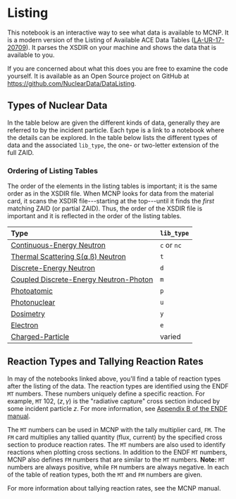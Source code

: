 # Listing
This notebook is an interactive way to see what data is available to MCNP. It is a modern version of the Listing of Available ACE Data Tables ([LA-UR-17-20709](https://permalink.lanl.gov/object/tr?what=info:lanl-repo/lareport/LA-UR-17-20709)). It parses the XSDIR on your machine and shows the data that is available to you.

If you are concerned about what this does you are free to examine the code yourself. It is available as an Open Source project on GitHub at <https://github.com/NuclearData/DataListing>.

## Types of Nuclear Data
In the table below are given the different kinds of data, generally they are referred to by the incident particle. Each type is a link to a notebook where the details can be explored. In the table below lists the different types of data and the associated `lib_type`, the one- or two-letter extension of the full ZAID. 


### Ordering of Listing Tables
The order of the elements in the listing tables is important; it is the same order as in the XSDIR file. When MCNP looks for data from the material card, it scans the XSDIR file---starting at the top---until it finds the *first* matching ZAID (or partial ZAID). Thus, the order of the XSDIR file is important and it is reflected in the order of the listing tables.

| Type                                                           | `lib_type`  |
|:-------------------------------------------------------------- | --------    |
| [Continuous-Energy Neutron](ContinuousEnergyNeutron.ipynb)     | `c` or `nc` |
| [Thermal Scattering S(⍺,ß) Neutron](ThermalScattering.ipynb)   | `t`         |
| [Discrete-Energy Neutron](DiscreteEnergy.ipynb)                | `d`         |
| [Coupled Discrete-Energy Neutron-Photon](NeutronPhoton.ipynb)  | `m`         |
| [Photoatomic](Photoatomic.ipynb)                               | `p`         |
| [Photonuclear](Photonuclear.ipynb)                             | `u`         |
| [Dosimetry](Dosimetry.ipynb)                                   | `y`         |
| [Electron](Electron.ipynb)                                     | `e`         |
| [Charged-Particle](ChargedParticle.ipynb)                      | varied      |

## Reaction Types and Tallying Reaction Rates
In may of the notebooks linked above, you'll find a table of reaction types after the listing of the data. The reaction types are identified using the ENDF `MT` numbers. These numbers uniquely define a specific reaction. For example, `MT` 102, $(z,\gamma)$ is the "radiative capture" cross section induced by some incident particle $z$. For more information, see [Appendix B of the ENDF manual](https://www.nndc.bnl.gov/csewg/docs/endf-manual.pdf).

The `MT` numbers can be used in MCNP with the tally multiplier card, `FM`. The `FM` card multiplies any tallied quantity (flux, current) by the specified cross section to produce reaction rates. The `MT` numbers are also used to identify reactions when plotting cross sections. In addition to the ENDF `MT` numbers, MCNP also defines `FM` numbers that are similar to the `MT` numbers. **Note:** `MT` numbers are always positive, while `FM` numbers are always negative. In each of the table of reation types, both the `MT` and `FM` numbers are given. 

For more information about tallying reaction rates, see the MCNP manual. 